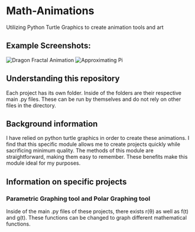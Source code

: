 # Math-Animations
Utilizing Python Turtle Graphics to create animation tools and  art


## Example Screenshots:

![Dragon Fractal Animation](https://user-images.githubusercontent.com/120439586/209491905-b8958f21-621c-472e-bc0e-3780ba7b656d.png)
![Approximating Pi](https://user-images.githubusercontent.com/120439586/209491769-4c427b2f-37e8-4c55-9bc6-459632a07684.png)



## Understanding this repository

Each project has its own folder. Inside of the folders are their respective main .py files. These can be run by themselves
and do not rely on other files in the directory.

## Background information

I have relied on python turtle graphics in order to create these animations. I find that this specific module allows me to 
create projects quickly while sacrificing minimum quality. The methods of this module are straightforward, making them easy to 
remember. These benefits make this module ideal for my purposes.

## Information on specific projects

### Parametric Graphing tool and Polar Graphing tool

Inside of the main .py files of these projects, there exists r(θ) as well as f(t) and g(t). These functions can be changed
to graph different mathematical functions.
